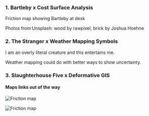 



### 1. Bartleby x Cost Surface Analysis

Friction map showing Bartleby at desk



Photos from Unsplash: wood by rawpixel, brick by Joshua Hoehne



### 2. The Stranger x Weather Mapping Symbols

I am an overly literal creature and this entertains me. 

Weather mapping could do with better ways to show uncertainty.


### 3. Slaughterhouse Five x Deformative GIS




####  Maps links out of the way
![Friction map](https://hannimalcrackers.github.io/parseltongue/img/praxis_illus_bartleb.png)

![Friction map](https://hannimalcrackers.github.io/parseltongue/img/praxis_illus_thestranger.png)
